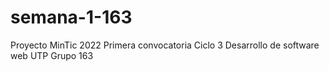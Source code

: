 # semana-1-163
Proyecto MinTic 2022 Primera convocatoria Ciclo 3 Desarrollo de software web UTP Grupo 163
